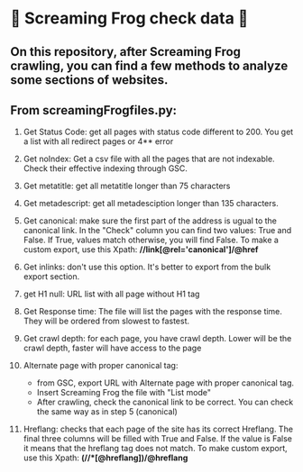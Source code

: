 #    🐸 Screaming Frog check data 🐸
## On this repository, after Screaming Frog crawling, you can find a few methods to analyze some sections of websites. 
## From screamingFrogfiles.py:

1. Get Status Code: get all pages with status code different to 200. You get a list with all redirect pages or 4** error

2. Get noIndex: Get a csv file with all the pages that are not indexable. Check their effective indexing through GSC.

3. Get metatitle: get all metatitle longer than 75 characters

4. Get metadescript: get all metadesciption longer than 135 characters.

5. Get canonical: make sure the first part of the address is ugual to the canonical link.
In the "Check" column you can find two values: True and False.
If True, values match otherwise, you will find False.
To make a custom export, use this Xpath: **//link[@rel='canonical']/@href**

6. Get inlinks: don't use this option. It's better to export from the bulk export section.

7. get H1 null: URL list with all page without H1 tag

8. Get Response time: The file will list the pages with the response time. They will be ordered from slowest to fastest.

9. Get crawl depth: for each page, you have crawl depth. Lower will be the crawl depth, faster will have access to the page

10. Alternate page with proper canonical tag: 
    - from GSC, export URL with Alternate page with proper canonical tag.
    - Insert Screaming Frog the file with "List mode"
    - After crawling, check the canonical link to be correct. You can check the same way as in step 5 (canonical)
    
11. Hreflang: checks that each page of the site has its correct Hreflang. 
    The final three columns will be filled with True and False. If the value is False it means that the hreflang tag does not match.
    To make custom export, use this Xpath: **(//*[@hreflang])/@hreflang**
